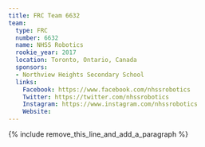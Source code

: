 ```yaml
---
title: FRC Team 6632
team:
  type: FRC
  number: 6632
  name: NHSS Robotics
  rookie_year: 2017
  location: Toronto, Ontario, Canada
  sponsors:
  - Northview Heights Secondary School
  links:
    Facebook: https://www.facebook.com/nhssrobotics
    Twitter: https://twitter.com/nhssrobotics
    Instagram: https://www.instagram.com/nhssrobotics
    Website:
---
```


{% include remove_this_line_and_add_a_paragraph %}